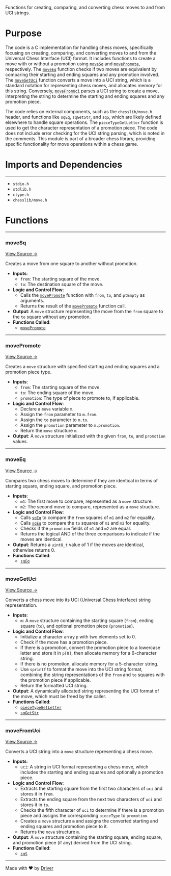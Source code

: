<!--------------------------------------------------------------------------------->
<!-- IMPORTANT: This file is auto-generated by Driver (https://driver.ai). -------->
<!-- Manual edits may be overwritten on future commits. --------------------------->
<!--------------------------------------------------------------------------------->

Functions for creating, comparing, and converting chess moves to and from UCI strings.

# Purpose
The code is a C implementation for handling chess moves, specifically focusing on creating, comparing, and converting moves to and from the Universal Chess Interface (UCI) format. It includes functions to create a move with or without a promotion using [`moveSq`](<#movesq>) and [`movePromote`](<#movepromote>), respectively. The [`moveEq`](<#moveeq>) function checks if two moves are equivalent by comparing their starting and ending squares and any promotion involved. The [`moveGetUci`](<#movegetuci>) function converts a move into a UCI string, which is a standard notation for representing chess moves, and allocates memory for this string. Conversely, [`moveFromUci`](<#movefromuci>) parses a UCI string to create a move, interpreting the string to determine the starting and ending squares and any promotion piece.

The code relies on external components, such as the `chesslib/move.h` header, and functions like `sqEq`, `sqGetStr`, and `sqS`, which are likely defined elsewhere to handle square operations. The `pieceTypeGetLetter` function is used to get the character representation of a promotion piece. The code does not include error checking for the UCI string parsing, which is noted in the comments. This module is part of a broader chess library, providing specific functionality for move operations within a chess game.
# Imports and Dependencies

---
- `stdio.h`
- `stdlib.h`
- `ctype.h`
- `chesslib/move.h`


# Functions

---
### moveSq<!-- {{#callable:moveSq}} -->
[View Source →](<../../../../../chesslib/src/chesslib/move.c#L12>)

Creates a move from one square to another without promotion.
- **Inputs**:
    - `from`: The starting square of the move.
    - `to`: The destination square of the move.
- **Logic and Control Flow**:
    - Calls the [`movePromote`](<#movepromote>) function with `from`, `to`, and `ptEmpty` as arguments.
    - Returns the result of the [`movePromote`](<#movepromote>) function call.
- **Output**: A `move` structure representing the move from the `from` square to the `to` square without any promotion.
- **Functions Called**:
    - [`movePromote`](<#movepromote>)


---
### movePromote<!-- {{#callable:movePromote}} -->
[View Source →](<../../../../../chesslib/src/chesslib/move.c#L17>)

Creates a `move` structure with specified starting and ending squares and a promotion piece type.
- **Inputs**:
    - `from`: The starting square of the move.
    - `to`: The ending square of the move.
    - `promotion`: The type of piece to promote to, if applicable.
- **Logic and Control Flow**:
    - Declare a `move` variable `m`.
    - Assign the `from` parameter to `m.from`.
    - Assign the `to` parameter to `m.to`.
    - Assign the `promotion` parameter to `m.promotion`.
    - Return the `move` structure `m`.
- **Output**: A `move` structure initialized with the given `from`, `to`, and `promotion` values.


---
### moveEq<!-- {{#callable:moveEq}} -->
[View Source →](<../../../../../chesslib/src/chesslib/move.c#L28>)

Compares two chess moves to determine if they are identical in terms of starting square, ending square, and promotion piece.
- **Inputs**:
    - `m1`: The first move to compare, represented as a `move` structure.
    - `m2`: The second move to compare, represented as a `move` structure.
- **Logic and Control Flow**:
    - Calls [`sqEq`](<square.c.md#sqeq>) to compare the `from` squares of `m1` and `m2` for equality.
    - Calls [`sqEq`](<square.c.md#sqeq>) to compare the `to` squares of `m1` and `m2` for equality.
    - Checks if the `promotion` fields of `m1` and `m2` are equal.
    - Returns the logical AND of the three comparisons to indicate if the moves are identical.
- **Output**: Returns a `uint8_t` value of 1 if the moves are identical, otherwise returns 0.
- **Functions Called**:
    - [`sqEq`](<square.c.md#sqeq>)


---
### moveGetUci<!-- {{#callable:moveGetUci}} -->
[View Source →](<../../../../../chesslib/src/chesslib/move.c#L34>)

Converts a chess move into its UCI (Universal Chess Interface) string representation.
- **Inputs**:
    - `m`: A `move` structure containing the starting square (`from`), ending square (`to`), and optional promotion piece (`promotion`).
- **Logic and Control Flow**:
    - Initialize a character array `p` with two elements set to 0.
    - Check if the move has a promotion piece.
    - If there is a promotion, convert the promotion piece to a lowercase letter and store it in `p[0]`, then allocate memory for a 6-character string.
    - If there is no promotion, allocate memory for a 5-character string.
    - Use `sprintf` to format the move into the UCI string format, combining the string representations of the `from` and `to` squares with the promotion piece if applicable.
    - Return the formatted UCI string.
- **Output**: A dynamically allocated string representing the UCI format of the move, which must be freed by the caller.
- **Functions Called**:
    - [`pieceTypeGetLetter`](<piece.c.md#piecetypegetletter>)
    - [`sqGetStr`](<square.c.md#sqgetstr>)


---
### moveFromUci<!-- {{#callable:moveFromUci}} -->
[View Source →](<../../../../../chesslib/src/chesslib/move.c#L55>)

Converts a UCI string into a `move` structure representing a chess move.
- **Inputs**:
    - `uci`: A string in UCI format representing a chess move, which includes the starting and ending squares and optionally a promotion piece.
- **Logic and Control Flow**:
    - Extracts the starting square from the first two characters of `uci` and stores it in `from`.
    - Extracts the ending square from the next two characters of `uci` and stores it in `to`.
    - Checks the fifth character of `uci` to determine if there is a promotion piece and assigns the corresponding `pieceType` to `promotion`.
    - Creates a `move` structure `m` and assigns the converted starting and ending squares and promotion piece to it.
    - Returns the `move` structure `m`.
- **Output**: A `move` structure containing the starting square, ending square, and promotion piece (if any) derived from the UCI string.
- **Functions Called**:
    - [`sqS`](<square.c.md#sqs>)



---
Made with ❤️ by [Driver](https://www.driver.ai/)